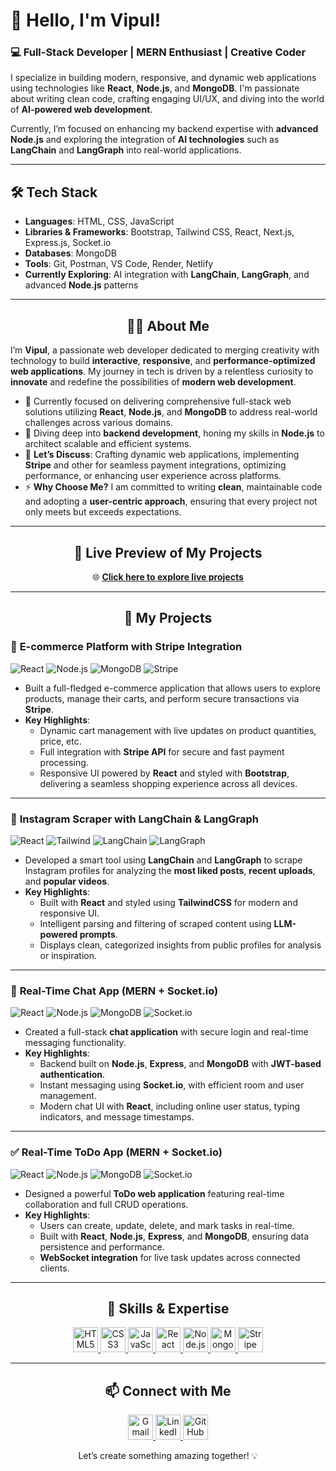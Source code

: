 # 👋 Hello, I'm Vipul!

### 💻 Full-Stack Developer | MERN Enthusiast | Creative Coder

I specialize in building modern, responsive, and dynamic web applications using technologies like **React**, **Node.js**, and **MongoDB**. I'm passionate about writing clean code, crafting engaging UI/UX, and diving into the world of **AI-powered web development**.

Currently, I’m focused on enhancing my backend expertise with **advanced Node.js** and exploring the integration of **AI technologies** such as **LangChain** and **LangGraph** into real-world applications.

---

## 🛠️ Tech Stack
- **Languages**: HTML, CSS, JavaScript
- **Libraries & Frameworks**: Bootstrap, Tailwind CSS, React, Next.js, Express.js, Socket.io
- **Databases**: MongoDB
- **Tools**: Git, Postman, VS Code, Render, Netlify
- **Currently Exploring**: AI integration with **LangChain**, **LangGraph**, and advanced **Node.js** patterns


---
<h2 align="center">👨‍💻 About Me</h2>

<p>
  I’m <strong>Vipul</strong>, a passionate web developer dedicated to merging creativity with technology to build <strong>interactive</strong>, <strong>responsive</strong>, and <strong>performance-optimized web applications</strong>. My journey in tech is driven by a relentless curiosity to <strong>innovate</strong> and redefine the possibilities of <strong>modern web development</strong>.
</p>

<ul>
  <li>🔭 Currently focused on delivering comprehensive full-stack web solutions utilizing <strong>React</strong>, <strong>Node.js</strong>, and <strong>MongoDB</strong> to address real-world challenges across various domains.</li>
  <li>🌱 Diving deep into <strong>backend development</strong>, honing my skills in <strong>Node.js</strong> to architect scalable and efficient systems.</li>
  <li>💬 <strong>Let’s Discuss</strong>: Crafting dynamic web applications, implementing <strong>Stripe</strong> and other for seamless payment integrations, optimizing performance, or enhancing user experience across platforms.</li>
  <li>⚡ <strong>Why Choose Me?</strong> I am committed to writing <strong>clean</strong>, maintainable code and adopting a  <strong>user-centric approach</strong>, ensuring that every project not only meets but exceeds expectations.</li>
</ul>

---

<h2 align="center">🔗 Live Preview of My Projects</h2>

<p align="center">
  🌐 <a href="https://postf-front.onrender.com/" target="_blank"><strong>Click here to explore live projects</strong></a>
</p>

---

<h2 align="center">🚀 My Projects</h2>

### 💼 **E-commerce Platform with Stripe Integration**
![React](https://img.shields.io/badge/Frontend-React-blue)
![Node.js](https://img.shields.io/badge/Backend-Node.js-green)
![MongoDB](https://img.shields.io/badge/Database-MongoDB-brightgreen)
![Stripe](https://img.shields.io/badge/Payments-Stripe-blueviolet)
- Built a full-fledged e-commerce application that allows users to explore products, manage their carts, and perform secure transactions via **Stripe**.
- **Key Highlights**:
  - Dynamic cart management with live updates on product quantities, price, etc.
  - Full integration with **Stripe API** for secure and fast payment processing.
  - Responsive UI powered by **React** and styled with **Bootstrap**, delivering a seamless shopping experience across all devices.

---

### 📸 **Instagram Scraper with LangChain & LangGraph**
![React](https://img.shields.io/badge/Frontend-React-blue)
![Tailwind](https://img.shields.io/badge/Styling-Tailwind_CSS-38b2ac)
![LangChain](https://img.shields.io/badge/AI-LangChain-yellow)
![LangGraph](https://img.shields.io/badge/AI-LLM_LangGraph-orange)
- Developed a smart tool using **LangChain** and **LangGraph** to scrape Instagram profiles for analyzing the **most liked posts**, **recent uploads**, and **popular videos**.
- **Key Highlights**:
  - Built with **React** and styled using **TailwindCSS** for modern and responsive UI.
  - Intelligent parsing and filtering of scraped content using **LLM-powered prompts**.
  - Displays clean, categorized insights from public profiles for analysis or inspiration.

---

### 💬 **Real-Time Chat App (MERN + Socket.io)**
![React](https://img.shields.io/badge/Frontend-React-blue)
![Node.js](https://img.shields.io/badge/Backend-Node.js-green)
![MongoDB](https://img.shields.io/badge/Database-MongoDB-brightgreen)
![Socket.io](https://img.shields.io/badge/Realtime-Socket.io-ff69b4)
- Created a full-stack **chat application** with secure login and real-time messaging functionality.
- **Key Highlights**:
  - Backend built on **Node.js**, **Express**, and **MongoDB** with **JWT-based authentication**.
  - Instant messaging using **Socket.io**, with efficient room and user management.
  - Modern chat UI with **React**, including online user status, typing indicators, and message timestamps.

---

### ✅ **Real-Time ToDo App (MERN + Socket.io)**
![React](https://img.shields.io/badge/Frontend-React-blue)
![Node.js](https://img.shields.io/badge/Backend-Node.js-green)
![MongoDB](https://img.shields.io/badge/Database-MongoDB-brightgreen)
![Socket.io](https://img.shields.io/badge/Realtime-Socket.io-ff69b4)
- Designed a powerful **ToDo web application** featuring real-time collaboration and full CRUD operations.
- **Key Highlights**:
  - Users can create, update, delete, and mark tasks in real-time.
  - Built with **React**, **Node.js**, **Express**, and **MongoDB**, ensuring data persistence and performance.
  - **WebSocket integration** for live task updates across connected clients.


---

<h2 align="center">💼 Skills & Expertise</h2>

<p align="center">
  <a href="https://developer.mozilla.org/en-US/docs/Web/HTML" target="_blank">
    <img src="https://img.icons8.com/color/48/000000/html-5.png" alt="HTML5" width="40" height="40"/>
  </a>
  <a href="https://developer.mozilla.org/en-US/docs/Web/CSS" target="_blank">
    <img src="https://img.icons8.com/color/48/000000/css3.png" alt="CSS3" width="40" height="40"/>
  </a>
  <a href="https://developer.mozilla.org/en-US/docs/Web/JavaScript" target="_blank">
    <img src="https://img.icons8.com/color/48/000000/javascript.png" alt="JavaScript" width="40" height="40"/>
  </a>
  <a href="https://reactjs.org/" target="_blank">
    <img src="https://img.icons8.com/plasticine/100/000000/react.png" alt="React" width="40" height="40"/>
  </a>
  <a href="https://nodejs.org" target="_blank">
    <img src="https://img.icons8.com/color/48/000000/nodejs.png" alt="Node.js" width="40" height="40"/>
  </a>
  <a href="https://www.mongodb.com/" target="_blank">
    <img src="https://img.icons8.com/color/48/000000/mongodb.png" alt="MongoDB" width="40" height="40"/>
  </a>
  <a href="https://stripe.com/" target="_blank">
    <img src="https://img.icons8.com/color/48/000000/stripe.png" alt="Stripe" width="40" height="40"/>
  </a>
</p>

---
<h2 align="center">📫 Connect with Me</h2>

<p align="center">
  <a href="mailto:vipulsangwan771@gmail.com" target="_blank">
    <img src="https://img.icons8.com/fluency/48/000000/gmail-new.png" alt="Gmail" width="40" height="40"/>
  </a>
  <a href="https://www.linkedin.com/feed/" target="_blank">
    <img src="https://img.icons8.com/color/48/000000/linkedin.png" alt="LinkedIn" width="40" height="40"/>
  </a>
  <a href="https://github.com/vipulsangwan771" target="_blank">
    <img src="https://img.icons8.com/ios-glyphs/30/000000/github.png" alt="GitHub" width="40" height="40"/>
  </a>
</p>

<p align="center">
  Let’s create something amazing together! 💡
</p>
